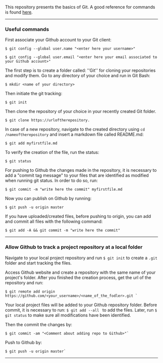 This repository presents the basics of Git. A good reference for commands is found [here](https://www.youtube.com/watch?v=HVsySz-h9r4). 

-----

### Useful commands 

First associate your Github account to your Git client: 
```shell
$ git config --global user.name "<enter here your username>"
```
```shell
$ git config --global user.email "<enter here your email associated to your Github account>"
```

The first step is to create a folder called: ''Git'' for cloning your repositories and modify them. Go to any directory of your choice and run in Git Bash: 
```shell
$ mkdir <name of your directory>
```

Then initiate the git tracking:
```shell
$ git init
```
Then clone the repository of your choice in your recently created Git folder.
```shell
$ git clone https://urloftherepository.
```

In case of a new repository, navigate to the created directory using `cd /nameoftherepository` and insert a markdown file called README.md:
```shell
$ git add myfirstfile.md
```

To verify the creation of the file, run the status:
```shell
$ git status
```
For pushing to Github the changes made in the repository, it is necessary to add a "commit tag message" to your files that are identified as modified when running git status. In order to do so, run:
```shell
$ git commit -m "write here the commit" myfirstfile.md
```

Now you can publish on Github by running:
```shell
$ git push -u origin master
```

If you have uploaded/created files, before pushing to origin, you can add and commit all files with the following command:
```shell
$ git add -A && git commit -m "write here the commit"
```

-----

### Allow Github to track a project repository at a local folder

Navigate to your local project repository and run `$ git init` to create a `.git` folder and start tracking the files. 

Access Github website and create a repository with the same name of your project's folder. After you finished the creation process, get the url of the repository and run:
```shell
$ git remote add origin https://github.com/<your_username>/<name_of_the_fodler>.git `
```

Your local project files will be added to your Github repository folder. Before commit, it is necessary to run: `$ git add --all
` to add the files. Later, run `$ git status` to make sure all modifications have been identified.

Then the commit the changes by: 
```shell
$ git commit -am "<Comment about adding repo to Github>"`
```

Push to Github by: 
```shell
$ git push -u origin master`
```

-----



